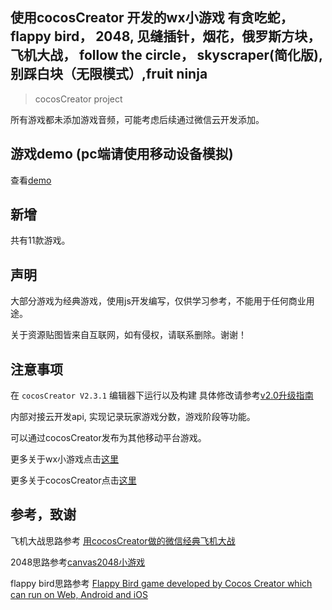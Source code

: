 ## 使用cocosCreator 开发的wx小游戏 有贪吃蛇，flappy bird， 2048, 见缝插针，烟花，俄罗斯方块， 飞机大战， follow the circle， skyscraper(简化版), 别踩白块（无限模式）,fruit ninja

> cocosCreator project

所有游戏都未添加游戏音频，可能考虑后续通过微信云开发添加。

## 游戏demo (pc端请使用移动设备模拟)

查看[demo](https://yl1033669613.github.io/game_with_cocosCreater/web_build/web-mobile/index.html)

## 新增
共有11款游戏。

## 声明
大部分游戏为经典游戏，使用js开发编写，仅供学习参考，不能用于任何商业用途。

关于资源贴图皆来自互联网，如有侵权，请联系删除。谢谢！

## 注意事项 
在 `cocosCreator V2.3.1` 编辑器下运行以及构建 具体修改请参考[v2.0升级指南](https://docs.cocos.com/creator/manual/zh/release-notes/upgrade-guide-v2.0.html)

内部对接云开发api, 实现记录玩家游戏分数，游戏阶段等功能。

可以通过cocosCreator发布为其他移动平台游戏。

更多关于wx小游戏点击[这里](https://developers.weixin.qq.com/minigame/dev/index.html)

更多关于cocosCreator点击[这里](http://www.cocos.com/)

## 参考，致谢
飞机大战思路参考 [用cocosCreator做的微信经典飞机大战](https://github.com/A123asdo11/aircraft_war)

2048思路参考[canvas2048小游戏](https://github.com/geekape/canvas2048)

flappy bird思路参考 [Flappy Bird game developed by Cocos Creator which can run on Web, Android and iOS](https://github.com/AvatarQing/FlappyBird)

